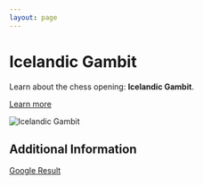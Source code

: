 ```yaml
---
layout: page
---
```

# Icelandic Gambit

Learn about the chess opening: **Icelandic Gambit**.

[Learn more](https://www.thechesswebsite.com/icelandic-gambit/)

![Icelandic Gambit](https://www.thechesswebsite.com/wp-content/uploads/2013/02/icelandic-gambit.jpg)

## Additional Information

[Google Result](https://www.chess.com/article/view/the-bold-icelandic-gambit)
